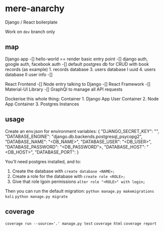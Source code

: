 # mere-anarchy
Django / React boilerplate

Work on `dev` branch only

## map
Django app
-[] hello-world == render basic entry point
-[] django auth, google auth, facebook auth
-[] default postgres db for CRUD with book records (as example)
    1. records database
    3. users database I uuid
    4. users database II user info
-[] 

React Frontend
-[] Node entry talking to Django
-[] React Framework
-[] Material-UI Library 
-[] GraphQl to manage all API requests

Dockerise this whole thing:
Container 1. Django App User
Container 2. Node App
Container 3. Postgres Instances

## usage
Create an env.json for environment variables:
{
    "DJANGO_SECRET_KEY": "<your-secret-key>",
    "DATABASE_ENGINE": "django.db.backends.postgresql_psycopg2",
    "DATABASE_NAME": "<DB_NAME>",
    "DATABASE_USER": "<DB_USER>",
    "DATABASE_PASSWORD": "<DB_PASSWORD">,
    "DATABASE_HOST": "<DB_HOST>",
    "DATABASE_PORT": <PORT>
}

You'll need postgres installed, and to:
1. Create the database with `create database <NAME>;`
2. Create a role for the database with `create role <ROLE>;`
3. Give that role lgoin permissions `alter role "<ROLE>" with login;`

Then you can run the default migration:
```python manage.py makemigrations kali```
```python manage.py migrate```

## coverage
```coverage run --source='.' manage.py test```
```coverage html```
```coverage report```
